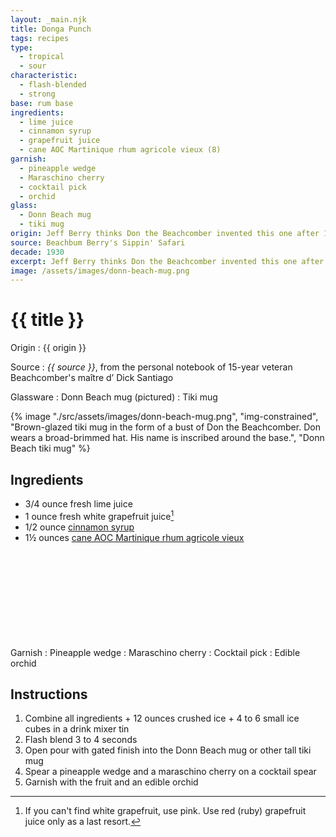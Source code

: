 ```yaml
---
layout: _main.njk
title: Donga Punch
tags: recipes
type:
  - tropical
  - sour
characteristic:
  - flash-blended
  - strong
base: rum base
ingredients:
  - lime juice
  - cinnamon syrup
  - grapefruit juice
  - cane AOC Martinique rhum agricole vieux (8)
garnish:
  - pineapple wedge
  - Maraschino cherry
  - cocktail pick
  - orchid
glass:
  - Donn Beach mug
  - tiki mug
origin: Jeff Berry thinks Don the Beachcomber invented this one after 1939, based on the ingredient coding (the original recipe calls for Don's Mix), which he didn't start using until that year.
source: Beachbum Berry's Sippin' Safari
decade: 1930
excerpt: Jeff Berry thinks Don the Beachcomber invented this one after 1939, based on the ingredient coding.
image: /assets/images/donn-beach-mug.png
---
```

<!-- markdownlint-disable MD025 -->
# {{ title }}
<!-- markdownlint-disable MD025 -->

Origin
  : {{ origin }}

Source
  : <cite>{{ source }}</cite>, from the personal notebook of 15-year veteran Beachcomber's <span lang="fr">maître d’</span> Dick Santiago

Glassware
  : Donn Beach mug (pictured)
  : Tiki mug

<tiki-dialog-img id="donn-beach-mug">

  {% image "./src/assets/images/donn-beach-mug.png", "img-constrained", "Brown-glazed tiki mug in the form of a bust of Don the Beachcomber. Don wears a broad-brimmed hat. His name is inscribed around the base.", "Donn Beach tiki mug" %}

</tiki-dialog-img>

## Ingredients

* 3/4 ounce fresh lime juice
* 1 ounce fresh white grapefruit juice[^1]
* 1/2 ounce [cinnamon syrup](/mixes/honey-syrup/)
* 1&frac12; ounces [cane AOC Martinique rhum agricole vieux](/rums/04-rhum-cane-aoc-martinique-rhum-agricole-vieux/)<icon-l space="1em" label="(8)" class="bigger"><span class="with-icon"><svg class="icon"><use href="/assets/images/icons/circle-8.svg#circle-8"></use></svg></span></icon-l>

[^1]: If you can't find white grapefruit, use pink. Use red (ruby) grapefruit juice only as a last resort.

Garnish
  : Pineapple wedge
  : Maraschino cherry
  : Cocktail pick
  : Edible orchid

## Instructions

1. Combine all ingredients + 12 ounces crushed ice + 4 to 6 small ice cubes in a drink mixer tin
2. Flash blend 3 to 4 seconds
3. Open pour with gated finish into the Donn Beach mug or other tall tiki mug
4. Spear a pineapple wedge and a maraschino cherry on a cocktail spear
5. Garnish with the fruit and an edible orchid
